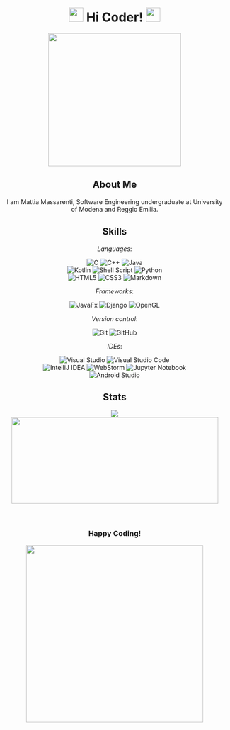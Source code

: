 <h1 align="center">
  <img 
    src="https://i.giphy.com/media/v1.Y2lkPTc5MGI3NjExbTN4Z2ZvNGpqb3ZweHljaDI3ZnhkOWp3Z2pqMHdieXpmOTJ3anduOSZlcD12MV9pbnRlcm5hbF9naWZfYnlfaWQmY3Q9cw/3ohhwN1svMOwPV69k4/giphy.gif" 
    width="32px"
    />
  Hi Coder!
  <img 
    src="https://i.giphy.com/media/v1.Y2lkPTc5MGI3NjExbTN4Z2ZvNGpqb3ZweHljaDI3ZnhkOWp3Z2pqMHdieXpmOTJ3anduOSZlcD12MV9pbnRlcm5hbF9naWZfYnlfaWQmY3Q9cw/3ohhwN1svMOwPV69k4/giphy.gif" 
    width="32px"
    />
</h1>

<div id="cat" align="center">
  <img 
    src="https://i.giphy.com/media/v1.Y2lkPTc5MGI3NjExdGRvcWo4Ym1pZzI5aGJzZTd5a3llNmc5YmF3eWVveWZxbzdxYXRsNiZlcD12MV9pbnRlcm5hbF9naWZfYnlfaWQmY3Q9Zw/wwg1suUiTbCY8H8vIA/giphy-downsized-large.gif"
    width="300px"
    />
</div>

<h2 align="center">
  About Me
</h2>

<div id="text" align="center">
  <p>I am Mattia Massarenti, Software Engineering undergraduate at University of Modena and Reggio Emilia.</p>
</div>

<h2 align="center">
  Skills
</h2>

<div id="skills" align="center">

  _Languages_:

  ![C](https://img.shields.io/badge/c-%2300599C.svg?style=for-the-badge&logo=c&logoColor=white)
  ![C++](https://img.shields.io/badge/c++-%2300599C.svg?style=for-the-badge&logo=c%2B%2B&logoColor=white)
  ![Java](https://img.shields.io/badge/java-%23ED8B00.svg?style=for-the-badge&logo=openjdk&logoColor=white)
  \
  ![Kotlin](https://img.shields.io/badge/kotlin-%237F52FF.svg?style=for-the-badge&logo=kotlin&logoColor=white)
  ![Shell Script](https://img.shields.io/badge/shell_script-%23121011.svg?style=for-the-badge&logo=gnu-bash&logoColor=white)
  ![Python](https://img.shields.io/badge/python-3670A0?style=for-the-badge&logo=python&logoColor=ffdd54)
  \
  ![HTML5](https://img.shields.io/badge/html5-%23E34F26.svg?style=for-the-badge&logo=html5&logoColor=white)
  ![CSS3](https://img.shields.io/badge/css3-%231572B6.svg?style=for-the-badge&logo=css3&logoColor=white)
  ![Markdown](https://img.shields.io/badge/markdown-%23000000.svg?style=for-the-badge&logo=markdown&logoColor=white)

  _Frameworks_:

  ![JavaFx](https://img.shields.io/badge/javafx-%23FF0000.svg?style=for-the-badge&logo=javafx&logoColor=white)
  ![Django](https://img.shields.io/badge/django-%23092E20.svg?style=for-the-badge&logo=django&logoColor=white)
  ![OpenGL](https://img.shields.io/badge/OpenGL-%23FFFFFF.svg?style=for-the-badge&logo=opengl)

  _Version control_:

  ![Git](https://img.shields.io/badge/git-%23F05033.svg?style=for-the-badge&logo=git&logoColor=white)
  ![GitHub](https://img.shields.io/badge/github-%23121011.svg?style=for-the-badge&logo=github&logoColor=white)

  _IDEs_:

  ![Visual Studio](https://img.shields.io/badge/Visual%20Studio-5C2D91.svg?style=for-the-badge&logo=visual-studio&logoColor=white)
  ![Visual Studio Code](https://img.shields.io/badge/Visual%20Studio%20Code-0078d7.svg?style=for-the-badge&logo=visual-studio-code&logoColor=white)
  \
  ![IntelliJ IDEA](https://img.shields.io/badge/IntelliJIDEA-000000.svg?style=for-the-badge&logo=intellij-idea&logoColor=white)
  ![WebStorm](https://img.shields.io/badge/webstorm-143?style=for-the-badge&logo=webstorm&logoColor=white&color=black)
  ![Jupyter Notebook](https://img.shields.io/badge/jupyter-%23FA0F00.svg?style=for-the-badge&logo=jupyter&logoColor=white)
  \
  ![Android Studio](https://img.shields.io/badge/android%20studio-346ac1?style=for-the-badge&logo=android%20studio&logoColor=white)
</div>

<h2 align="center">
  Stats
</h2>

<div id="stats" align="center">
  <img 
    src="https://github-readme-stats.vercel.app/api?username=M61ss&show_icons=true&theme=transparent&rank_icon=github"
    />
</div>

<div id="top-langs" align="center">
  <img 
    src="https://github-readme-stats.vercel.app/api/top-langs/?username=M61ss&layout=compact&theme=transparent" 
    width="467"
    height="195"
    />
</div>

<br />
<br />

<h3 align="center">
  Happy Coding!
</h3>

<div id="cat" align="center">
  <img 
    src="https://i.giphy.com/media/v1.Y2lkPTc5MGI3NjExem9oa2lyaDd0cGp6NzU5NTBwZGRieXJ6YzhyajFqYjV6Z3Y2aTV6dSZlcD12MV9pbnRlcm5hbF9naWZfYnlfaWQmY3Q9Zw/FcqKy4Kj7XOK0hCW4g/giphy.gif" 
    width="400px"
    />
</div>
